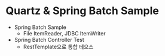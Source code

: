 # Quartz & Spring Batch Sample

- Spring Batch Sample
  - File ItemReader, JDBC ItemWriter
- Spring Batch Controller Test
  - RestTemplate으로 통합 테으스